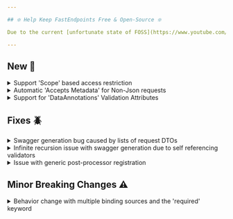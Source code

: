 ```yaml
---

## ❇️ Help Keep FastEndpoints Free & Open-Source ❇️

Due to the current [unfortunate state of FOSS](https://www.youtube.com/watch?v=H96Va36xbvo), please consider [becoming a sponsor](https://opencollective.com/fast-endpoints) and help us beat the odds to keep the project alive and free for everyone.

---
```


<!-- <details><summary>title text</summary></details> -->

## New 🎉

<details><summary>Support 'Scope' based access restriction</summary>

Your can now restrict access based on [Scopes](https://oauth.net/2/scope) in tokens (e.g., from OAuth2/OpenID Connect IDPs). Simply specify required scopes using the newly added **Scopes()** method:

```cs
public override void Configure()
{
    Get("/item");
    Scopes("item:read", "item:write");
}
```

This allows access if the user's **"scope"** claim includes ANY of the listed values. To require ALL scopes, use **ScopesAll()** instead.

By default, scopes are read from the **"scope"** claim, which can be changed like so:

```cs
app.UseFastEndpoints(c => c.Security.ScopeClaimType = "scp")
```

If scope values aren't space-separated, customize parsing like so:

```cs
app.UseFastEndpoints(c => c.Security.ScopeParser = input =>
{
    //extract scope values and return a collection of strings
})
```

</details>

<details><summary>Automatic 'Accepts Metadata' for Non-Json requests</summary>

In the past, if an endpoint defines a request DTO type, an accepts-metadata of `application/json` would be automatically added to the endpoint, which would require the user to [clear that default metadata](https://fast-endpoints.com/docs/swagger-support#clearing-only-accepts-metadata) if all the properties of the DTO is bound from non-json binding sources such as route/query/header etc.

Now, if the user annotates all the properties of a DTO with the respective non-json binding sources such as the following:

```cs
sealed class GetAccountStatementRequest
{
    [RouteParam]
    public int UserId { get; set; }
    
    [QueryParam]
    public DateTime DateFrom { get; set; }

    [QueryParam]
    public DateTime DateTo { get; set; }
}
```

It is no longer necessary for the user to manually clear the default accepts-metadata as the presence of non-json binding source attributes on each of the DTO properties allows us to correctly detect that there's not going to be any JSON body present in the incoming request.

</details>

<details><summary>Support for 'DataAnnotations' Validation Attributes</summary>

You can now annotate request DTO properties with `DataAnnotations` attributes such as `[Required], [StringLength(...)]` etc., instead of writing a `FluentValidations` validator for quick-n-dirty input validation. Do note however, only one of the strategies can be used for a single endpoint. I.e. if a request DTO has annotations as well as a fluent validator, only the fluent validator will be run and the annotations will be ignored. Mixing strategies is not allowed in order to prevent confusion for the reader. To enable `DataAnnotations` support, please enable the setting like so:

```cs
app.UseFastEndpoints(c => c.Validation.EnableDataAnnotationsSupport = true)
```

</details>

<!-- ## Improvements 🚀 -->

## Fixes 🪲

<details><summary>Swagger generation bug caused by lists of request DTOs</summary>

A new feature introduced in `v6.1` caused swagger generation to fail if the request DTO type of the endpoint is a `List<T>`, which has been corrected.

</details>

<details><summary>Infinite recursion issue with swagger generation due to self referencing validators</summary>

If a request uses a self referencing validator for nested properties, a stack overflow was happening due to infinite recursion.

</details>

<details><summary>Issue with generic post-processor registration</summary>

Generic post-processors were not being correctly registered due to an oversight, which has been corrected with this release.

</details>

## Minor Breaking Changes ⚠️

<details><summary>Behavior change with multiple binding sources and the 'required' keyword</summary>

If a request DTO has required properties like so:

```cs
{
    public required string UserId { get; set; } //to be bound from route param
    public required string Name { get; set; } //to be bound from json body
}
```

The previous advice was to simply decorate the `UserId` property with a `[JsonIgnore]` attribute so that the serializer will ignore the `required` keyword and won't complain due to missing data for that property in the incoming JSON body.

Even though the `[JsonIgnore]` attribute seemed logical for this purpose at the time, we've come to realize it has the potential to cause problems elsewhere.

So, if you are using the `required` keyword on DTO properties that are to be bound from a non-json binding source such as route/query params, form fields, headers, claims, etc. and would like to keep on using the `required` keyword (even though it doesn't really make much sense in the context of request DTOs in most cases), you should remove the `[JsonIgnore]` property and annotate the binding related attribute that actually specifies what binding source should be used for that property, such as `[RouteParam]`, `[QueryParam]`, `[FormField]`, `[FromClaim]`, `[FromHeader]`, etc.

The request DTO now needs to look like the following:

```cs
sealed class MyRequest
{
    [RouteParam]
    public required string UserId { get; set; }

    public required string Name { get; set; }
}
```

</details>